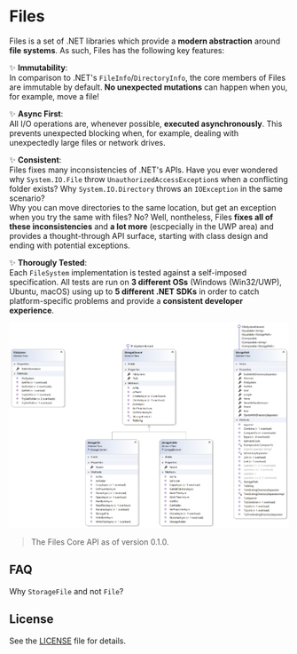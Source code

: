 # Files

Files is a set of .NET libraries which provide a **modern abstraction** around **file systems**.
As such, Files has the following key features:

✨ **Immutability**:<br/>
In comparison to .NET's `FileInfo`/`DirectoryInfo`, the core members of Files are immutable by default.
**No unexpected mutations** can happen when you, for example, move a file!

✨ **Async First**:<br/>
All I/O operations are, whenever possible, **executed asynchronously**.
This prevents unexpected blocking when, for example, dealing with unexpectedly large files
or network drives.

✨ **Consistent**:<br/>
Files fixes many inconsistencies of .NET's APIs.
Have you ever wondered why `System.IO.File` throw `UnauthorizedAccessException`s when a conflicting folder exists?
Why `System.IO.Directory` throws an `IOException` in the same scenario?<br/>
Why you can move directories to the same location, but get an exception when you try the same with files?
No? Well, nontheless, Files **fixes all of these inconsistencies** and **a lot more** (escpecially
in the UWP area) and provides a thought-through API surface, starting with class design and ending
with potential exceptions.

✨ **Thorougly Tested**:<br/>
Each `FileSystem` implementation is tested against a self-imposed specification.
All tests are run on **3 different OSs** (Windows (Win32/UWP), Ubuntu, macOS) using up to
**5 different .NET SDKs** in order to catch platform-specific problems and provide a
**consistent developer experience**.


![The Files Core API](./doc/assets/core-api-overview-class-diagram.png)
> The Files Core API as of version 0.1.0.

## FAQ

Why `StorageFile` and not `File`?

## License

See the [LICENSE](./LICENSE) file for details.
